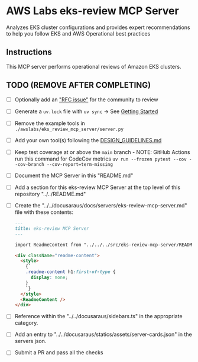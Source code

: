 # AWS Labs eks-review MCP Server

Analyzes EKS cluster configurations and provides expert recommendations to help you follow EKS and AWS Operational best practices

## Instructions

This MCP server performs operational reviews of Amazon EKS clusters.

## TODO (REMOVE AFTER COMPLETING)

* [ ] Optionally add an ["RFC issue"](https://github.com/awslabs/mcp/issues) for the community to review
* [ ] Generate a `uv.lock` file with `uv sync` -> See [Getting Started](https://docs.astral.sh/uv/getting-started/)
* [ ] Remove the example tools in `./awslabs/eks_review_mcp_server/server.py`
* [ ] Add your own tool(s) following the [DESIGN_GUIDELINES.md](https://github.com/awslabs/mcp/blob/main/DESIGN_GUIDELINES.md)
* [ ] Keep test coverage at or above the `main` branch - NOTE: GitHub Actions run this command for CodeCov metrics `uv run --frozen pytest --cov --cov-branch --cov-report=term-missing`
* [ ] Document the MCP Server in this "README.md"
* [ ] Add a section for this eks-review MCP Server at the top level of this repository "../../README.md"
* [ ] Create the "../../docusaraus/docs/servers/eks-review-mcp-server.md" file with these contents:

    ```markdown
    ---
    title: eks-review MCP Server
    ---

    import ReadmeContent from "../../../src/eks-review-mcp-server/README.md";

    <div className="readme-content">
      <style>
        {`
        .readme-content h1:first-of-type {
          display: none;
        }
        `}
      </style>
      <ReadmeContent />
    </div>
    ```
  
* [ ] Reference within the "../../docusaraus/sidebars.ts" in the appropriate category.
* [ ] Add an entry to "../../docusaraus/statics/assets/server-cards.json" in the servers json. 



* [ ] Submit a PR and pass all the checks
